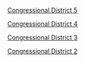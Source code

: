 [Congressional District 5](./CD_5/leaflet/index.html)

[Congressional District 4](./CD_4/CD_4_leaflet/index.html)

[Congressional District 3](./CD_3/leaflet2/index.html)

[Congressional District 2](./CD_2/leaflet2/index.html) 
